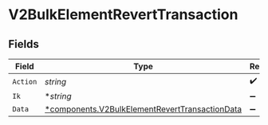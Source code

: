 # V2BulkElementRevertTransaction


## Fields

| Field                                                                                                           | Type                                                                                                            | Required                                                                                                        | Description                                                                                                     |
| --------------------------------------------------------------------------------------------------------------- | --------------------------------------------------------------------------------------------------------------- | --------------------------------------------------------------------------------------------------------------- | --------------------------------------------------------------------------------------------------------------- |
| `Action`                                                                                                        | *string*                                                                                                        | :heavy_check_mark:                                                                                              | N/A                                                                                                             |
| `Ik`                                                                                                            | **string*                                                                                                       | :heavy_minus_sign:                                                                                              | N/A                                                                                                             |
| `Data`                                                                                                          | [*components.V2BulkElementRevertTransactionData](../../models/components/v2bulkelementreverttransactiondata.md) | :heavy_minus_sign:                                                                                              | N/A                                                                                                             |